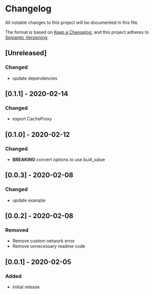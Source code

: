 # Changelog

All notable changes to this project will be documented in this file.

The format is based on [Keep a Changelog](https://keepachangelog.com/en/1.0.0/),
and this project adheres to [Semantic Versioning](https://semver.org/spec/v2.0.0.html).

## [Unreleased]

### Changed

- update dependencies

## [0.1.1] - 2020-02-14

### Changed

- export CacheProxy

## [0.1.0] - 2020-02-12

### Changed

- **BREAKING** convert options to use built_value

## [0.0.3] - 2020-02-08

### Changed

- update example

## [0.0.2] - 2020-02-08

### Removed

- Remove custom network error
- Remove unnecessary readme code

## [0.0.1] - 2020-02-05

### Added

- Initial release
